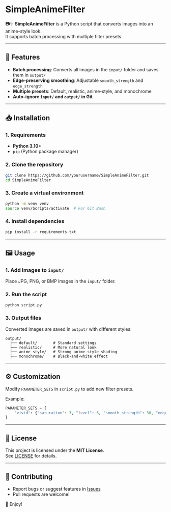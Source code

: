 # SimpleAnimeFilter

📷✨ **SimpleAnimeFilter** is a Python script that converts images into an anime-style look.  
It supports batch processing with multiple filter presets.

---

## 🚀 Features
- **Batch processing**: Converts all images in the `input/` folder and saves them in `output/`
- **Edge-preserving smoothing**: Adjustable `smooth_strength` and `edge_strength`
- **Multiple presets**: Default, realistic, anime-style, and monochrome
- **Auto-ignore `input/` and `output/` in Git**

---

## 📥 Installation

### **1. Requirements**
- **Python 3.10+**
- `pip` (Python package manager)

### **2. Clone the repository**
```bash
git clone https://github.com/yourusername/SimpleAnimeFilter.git
cd SimpleAnimeFilter
```

### **3. Create a virtual environment**
```bash
python -m venv venv
source venv/Scripts/activate  # For Git Bash
```

### **4. Install dependencies**
```bash
pip install -r requirements.txt
```

---

## 🖼 Usage

### **1. Add images to `input/`**
Place JPG, PNG, or BMP images in the `input/` folder.

### **2. Run the script**
```bash
python script.py
```

### **3. Output files**
Converted images are saved in `output/` with different styles:
```
output/
  ├── default/       # Standard settings
  ├── realistic/     # More natural look
  ├── anime_style/   # Strong anime-style shading
  ├── monochrome/    # Black-and-white effect
```

---

## ⚙️ Customization
Modify `PARAMETER_SETS` in `script.py` to add new filter presets.

Example:
```python
PARAMETER_SETS = {
    "vivid": {"saturation": 3, "level": 6, "smooth_strength": 30, "edge_strength": 0.6},
}
```

---

## 📝 License
This project is licensed under the **MIT License**.  
See [LICENSE](LICENSE) for details.

---

## 🎉 Contributing
- Report bugs or suggest features in [Issues](https://github.com/yourusername/SimpleAnimeFilter/issues)
- Pull requests are welcome!

🚀 Enjoy!
```
